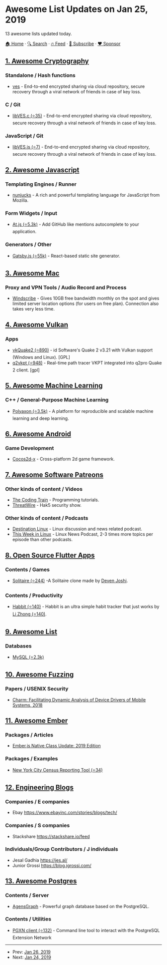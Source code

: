 # Awesome List Updates on Jan 25, 2019

13 awesome lists updated today.

[🏠 Home](/README.md) · [🔍 Search](https://www.trackawesomelist.com/search/) · [🔥 Feed](https://www.trackawesomelist.com/rss.xml) · [📮 Subscribe](https://trackawesomelist.us17.list-manage.com/subscribe?u=d2f0117aa829c83a63ec63c2f&id=36a103854c) · [❤️  Sponsor](https://github.com/sponsors/theowenyoung)



## [1. Awesome Cryptography](/content/sobolevn/awesome-cryptography/README.md)

### Standalone / Hash functions

*   [ves](https://ves.host/docs/ves-util) - End-to-end encrypted sharing via cloud repository, secure recovery through a viral network of friends in case of key loss.

### C / Git

*   [libVES.c (⭐35)](https://github.com/vesvault/libVES.c) - End-to-end encrypted sharing via cloud repository, secure recovery through a viral network of friends in case of key loss.

### JavaScript / Git

*   [libVES.js (⭐7)](https://github.com/vesvault/libVES) - End-to-end encrypted sharing via cloud repository, secure recovery through a viral network of friends in case of key loss.

## [2. Awesome Javascript](/content/sorrycc/awesome-javascript/README.md)

### Templating Engines / Runner

*   [nunjucks](https://mozilla.github.io/nunjucks/) - A rich and powerful templating language for JavaScript from Mozilla.

### Form Widgets / Input

*   [At.js (⭐5.3k)](https://github.com/ichord/At.js) - Add GitHub like mentions autocomplete to your application.

### Generators / Other

*   [Gatsby.js (⭐55k)](https://github.com/gatsbyjs/gatsby) - React-based static site generator.

## [3. Awesome Mac](/content/jaywcjlove/awesome-mac/README.md)

### Proxy and VPN Tools / Audio Record and Process

*   [Windscribe](https://windscribe.com) - Gives 10GB free bandwidth monthly on the spot and gives limited server location options (for users on free plan). Connection also takes very less time.

## [4. Awesome Vulkan](/content/vinjn/awesome-vulkan/README.md)

### Apps

*   [vkQuake2 (⭐890)](https://github.com/kondrak/vkQuake2) - id Software's Quake 2 v3.21 with Vulkan support (Windows and Linux). \[GPL]
*   [q2vkpt (⭐948)](https://github.com/cschied/q2vkpt/) - Real-time path tracer VKPT integrated into q2pro Quake 2 client. \[gpl]

## [5. Awesome Machine Learning](/content/josephmisiti/awesome-machine-learning/README.md)

### C++ / General-Purpose Machine Learning

*   [Polyaxon (⭐3.5k)](https://github.com/polyaxon/polyaxon) - A platform for reproducible and scalable machine learning and deep learning.

## [6. Awesome Android](/content/JStumpp/awesome-android/README.md)

### Game Development

*   [Cocos2d-x](https://cocos2d-x.org/) - Cross-platform 2d game framework.

## [7. Awesome Software Patreons](/content/uraimo/awesome-software-patreons/README.md)

### Other kinds of content / Videos

*   [The Coding Train](https://www.patreon.com/codingtrain) - Programming tutorials.
*   [ThreatWire](https://www.patreon.com/ThreatWire) - Hak5 security show.

### Other kinds of content / Podcasts

*   [Destination Linux](https://www.patreon.com/destinationlinux) - Linux discussion and news related podcast.
*   [This Week in Linux](https://www.patreon.com/tuxdigital) - Linux News Podcast, 2-3 times more topics per episode than other podcasts.

## [8. Open Source Flutter Apps](/content/tortuvshin/open-source-flutter-apps/README.md)

### Contents / Games

*   [Solitaire (⭐244)](https://github.com/deven98/FlutterSolitaire) -A Solitaire clone made by [Deven Joshi](https://github.com/deven98/).

### Contents / Productivity

*   [Habbit (⭐140)](https://github.com/lzyy/habbit) - Habbit is an ultra simple habit tracker that just works by [Li Zhong (⭐140)](https://github.com/lzyy/habbit).

## [9. Awesome List](/content/sindresorhus/awesome/README.md)

### Databases

*   [MySQL (⭐2.3k)](https://github.com/shlomi-noach/awesome-mysql#readme)

## [10. Awesome Fuzzing](/content/cpuu/awesome-fuzzing/README.md)

### Papers / USENIX Security

*   [Charm: Facilitating Dynamic Analysis of Device Drivers of Mobile Systems, 2018](https://www.usenix.org/conference/usenixsecurity18/presentation/talebi)

## [11. Awesome Ember](/content/ember-community-russia/awesome-ember/README.md)

### Packages / Articles

*   [Ember.js Native Class Update: 2019 Edition](https://www.pzuraq.com/emberjs-native-class-update-2019-edition/)

### Packages / Examples

*   [New York City Census Reporting Tool (⭐34)](https://github.com/NYCPlanning/labs-factfinder)

## [12. Engineering Blogs](/content/kilimchoi/engineering-blogs/README.md)

### Companies / E companies

*   Ebay <https://www.ebayinc.com/stories/blogs/tech/>

### Companies / S companies

*   Stackshare <https://stackshare.io/feed>

### Individuals/Group Contributors / J individuals

*   Jesal Gadhia <https://jes.al/>
*   Junior Grossi <https://blog.jgrossi.com/>

## [13. Awesome Postgres](/content/dhamaniasad/awesome-postgres/README.md)

### Contents / Server

*   [AgensGraph](https://bitnine.net/) - Powerful graph database based on the PostgreSQL.

### Contents / Utilities

*   [PGXN client (⭐132)](https://github.com/pgxn/pgxnclient) - Command line tool to interact with the PostgreSQL Extension Network

---

- Prev: [Jan 26, 2019](/content/2019/01/26/README.md)
- Next: [Jan 24, 2019](/content/2019/01/24/README.md)